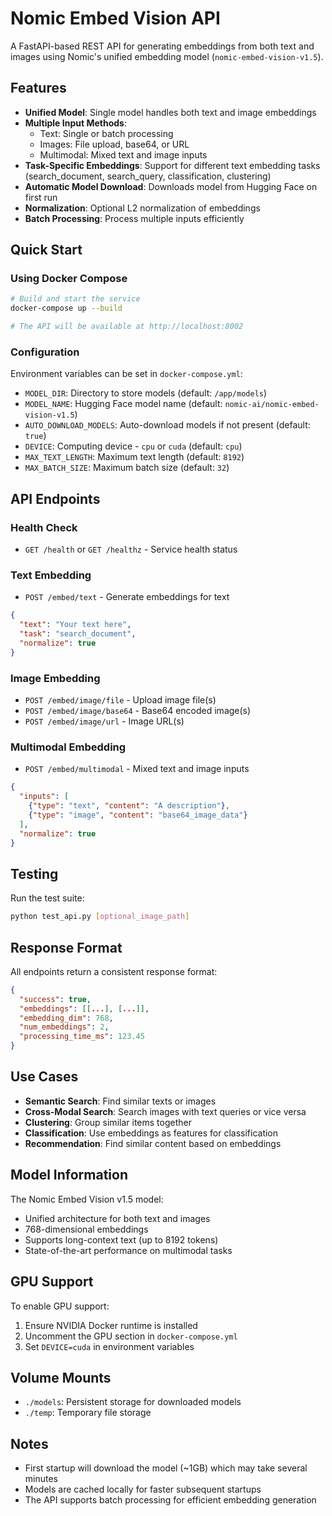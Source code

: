 # Nomic Embed Vision API

A FastAPI-based REST API for generating embeddings from both text and images using Nomic's unified embedding model (`nomic-embed-vision-v1.5`).

## Features

- **Unified Model**: Single model handles both text and image embeddings
- **Multiple Input Methods**: 
  - Text: Single or batch processing
  - Images: File upload, base64, or URL
  - Multimodal: Mixed text and image inputs
- **Task-Specific Embeddings**: Support for different text embedding tasks (search_document, search_query, classification, clustering)
- **Automatic Model Download**: Downloads model from Hugging Face on first run
- **Normalization**: Optional L2 normalization of embeddings
- **Batch Processing**: Process multiple inputs efficiently

## Quick Start

### Using Docker Compose

```bash
# Build and start the service
docker-compose up --build

# The API will be available at http://localhost:8002
```

### Configuration

Environment variables can be set in `docker-compose.yml`:

- `MODEL_DIR`: Directory to store models (default: `/app/models`)
- `MODEL_NAME`: Hugging Face model name (default: `nomic-ai/nomic-embed-vision-v1.5`)
- `AUTO_DOWNLOAD_MODELS`: Auto-download models if not present (default: `true`)
- `DEVICE`: Computing device - `cpu` or `cuda` (default: `cpu`)
- `MAX_TEXT_LENGTH`: Maximum text length (default: `8192`)
- `MAX_BATCH_SIZE`: Maximum batch size (default: `32`)

## API Endpoints

### Health Check
- `GET /health` or `GET /healthz` - Service health status

### Text Embedding
- `POST /embed/text` - Generate embeddings for text

```json
{
  "text": "Your text here",
  "task": "search_document",
  "normalize": true
}
```

### Image Embedding
- `POST /embed/image/file` - Upload image file(s)
- `POST /embed/image/base64` - Base64 encoded image(s)
- `POST /embed/image/url` - Image URL(s)

### Multimodal Embedding
- `POST /embed/multimodal` - Mixed text and image inputs

```json
{
  "inputs": [
    {"type": "text", "content": "A description"},
    {"type": "image", "content": "base64_image_data"}
  ],
  "normalize": true
}
```

## Testing

Run the test suite:

```bash
python test_api.py [optional_image_path]
```

## Response Format

All endpoints return a consistent response format:

```json
{
  "success": true,
  "embeddings": [[...], [...]],
  "embedding_dim": 768,
  "num_embeddings": 2,
  "processing_time_ms": 123.45
}
```

## Use Cases

- **Semantic Search**: Find similar texts or images
- **Cross-Modal Search**: Search images with text queries or vice versa
- **Clustering**: Group similar items together
- **Classification**: Use embeddings as features for classification
- **Recommendation**: Find similar content based on embeddings

## Model Information

The Nomic Embed Vision v1.5 model:
- Unified architecture for both text and images
- 768-dimensional embeddings
- Supports long-context text (up to 8192 tokens)
- State-of-the-art performance on multimodal tasks

## GPU Support

To enable GPU support:

1. Ensure NVIDIA Docker runtime is installed
2. Uncomment the GPU section in `docker-compose.yml`
3. Set `DEVICE=cuda` in environment variables

## Volume Mounts

- `./models`: Persistent storage for downloaded models
- `./temp`: Temporary file storage

## Notes

- First startup will download the model (~1GB) which may take several minutes
- Models are cached locally for faster subsequent startups
- The API supports batch processing for efficient embedding generation